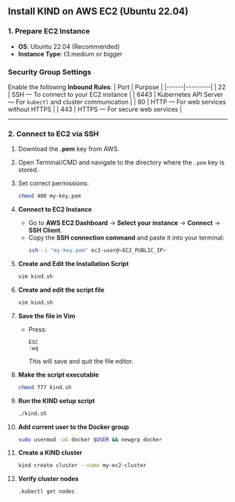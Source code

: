 ## Install KIND on AWS EC2 (Ubuntu 22.04)

### 1. Prepare EC2 Instance
- **OS**: Ubuntu 22.04 (Recommended)
- **Instance Type**: t3.medium or bigger

### Security Group Settings
Enable the following **Inbound Rules**:
| Port | Purpose |
|------|---------|
| 22   | SSH — To connect to your EC2 instance |
| 6443 | Kubernetes API Server — For `kubectl` and cluster communication |
| 80   | HTTP — For web services without HTTPS |
| 443  | HTTPS — For secure web services |

---

### 2. Connect to EC2 via SSH
1. Download the **.pem** key from AWS.
2. Open Terminal/CMD and navigate to the directory where the `.pem` key is stored.
3. Set correct permissions:
   ```bash
   chmod 400 my-key.pem
4. **Connect to EC2 Instance**
   - Go to **AWS EC2 Dashboard** → **Select your instance** → **Connect** → **SSH Client**.
   - Copy the **SSH connection command** and paste it into your terminal:
     ```bash
     ssh -i "my-key.pem" ec2-user@<EC2_PUBLIC_IP>
     ```

5. **Create and Edit the Installation Script**
   ```bash
   vim kind.sh

6. **Create and edit the script file**
   ```bash
   vim kind.sh

7. **Save the file in Vim**
   - Press:
     ```
     ESC
     :wq
     ```
     This will save and quit the file editor.

8. **Make the script executable**
   ```bash
   chmod 777 kind.sh

9. **Run the KIND setup script**
   ```bash
   ./kind.sh

9. **Add current user to the Docker group**
   ```bash
   sudo usermod -aG docker $USER && newgrp docker

9. **Create a KIND cluster**
   ```bash
   kind create cluster --name my-ec2-cluster

9. **Verify cluster nodes**
   ```bash
   .kubectl get nodes

